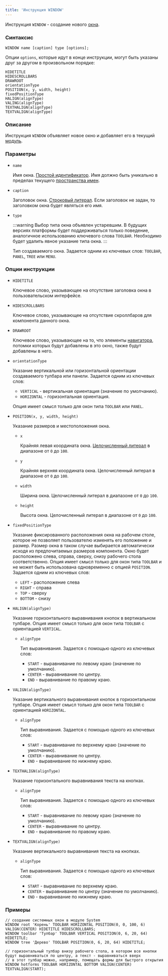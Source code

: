 ```yaml
---
title: 'Инструкция WINDOW'
---
```


Инструкция `WINDOW` - создание нового [окна](Navigator_design.md).

### Синтаксис

```
WINDOW name [caption] type [options];
```

Опции `options`, которые идут в конце инструкции, могут быть указаны друг за другом в произвольном порядке:

```
HIDETITLE 
HIDESCROLLBARS 
DRAWROOT 
orientationType
POSITION(x, y, width, height)
fixedPositionType
HALIGN(alignType)
VALING(alignType) 
TEXTHALIGN(alignType)
TEXTVALIGN(alignType)
```

### Описание

Инструкция `WINDOW` объявляет новое окно и добавляет его в текущий [модуль](Modules.md).

### Параметры

- `name`

    Имя окна. [Простой идентификатор](IDs.md#id). Имя должно быть уникально в пределах текущего [пространства имен](Naming.md#namespace).

- `caption`

    Заголовок окна. [Строковый литерал](Literals.md#strliteral). Если заголовок не задан, то заголовком окна будет являться его имя.  

- `type`

    :::warning
    Выбор типа окна объявлен устаревшим. В будущих версиях платформы будет поддерживаться только поведение, аналогичное использованию ключевого слова `TOOLBAR`. Необходимо будет удалить явное указание типа окна.
    :::
 
    Тип создаваемого окна. Задается одним из ключевых слов: `TOOLBAR`, `PANEL`, `TREE` или `MENU`.

### Опции инструкции

- `HIDETITLE`

    Ключевое слово, указывающее на отсутствие заголовка окна в пользовательском интерфейсе.

- `HIDESCROLLBARS`

    Ключевое слово, указывающее на отсутствие скроллбаров для компонента данного окна.

- `DRAWROOT`

    Ключевое слово, указывающее на то, что элементы [навигатора](Navigator.md), потомки которых будут добавлены в это окно, также будут добавлены в него.

- `orientationType`

    Указание вертикальной или горизонтальной ориентации создаваемого тулбара или панели. Задается одним из ключевых слов:
  
    - `VERTICAL` - вертикальная ориентация (значение по умолчанию).
    - `HORIZONTAL` - горизонтальная ориентация.
    
    Опция имеет смысл только для окон типа `TOOLBAR` или `PANEL`.

- `POSITION(x, y, width, height)`

    Указание размеров и местоположения окна. 

    - `x`

        Крайняя левая координата окна. [Целочисленный литерал](Literals.md#intliteral) в диапазоне от `0` до `100`.

    - `y`

        Крайняя верхняя координата окна. Целочисленный литерал в диапазоне от `0` до `100`.

    - `width`

        Ширина окна. Целочисленный литерал в диапазоне от `0` до `100`.

    - `height`

        Высота окна. Целочисленный литерал в диапазоне от `0` до `100`.

- `fixedPositionType`

    Указание фиксированного расположения окна на рабочем столе, которое не позволяет пользователю изменять его положение и размер. Размер окна в таком случае выбирается автоматически исходя из предпочитаемых размеров компонента. Окно будет расположено слева, справа, сверху, снизу рабочего стола соответственно. Опция имеет смысл только для окон типа `TOOLBAR` и не может быть использована одновременно с опцией `POSITION`. Задается одним из ключевых слов:
 
    - `LEFT` - расположение слева
    - `RIGHT` - справа
    - `TOP` - сверху
    - `BOTTOM` - снизу

- `HALIGN(alignType)`

    Указание горизонтального выравнивания кнопок в вертикальном тулбаре. Опция имеет смысл только для окон типа `TOOLBAR` с ориентацией `VERTICAL`.

    - `alignType`

        Тип выравнивания. Задается с помощью одного из ключевых слов:

        - `START` - выравнивание по левому краю (значение по умолчанию).
        - `CENTER` - выравнивание по центру.
        - `END` - выравнивание по правому краю.
      
- `VALIGN(alignType)`

    Указание вертикального выравнивания кнопок в горизонтальном тулбаре. Опция имеет смысл только для окон типа `TOOLBAR` с ориентацией `HORIZONTAL`.

    - `alignType`

        Тип выравнивания. Задается с помощью одного из ключевых слов:

        - `START` - выравнивание по верхнему краю (значение по умолчанию). 
        - `CENTER` - выравнивание по центру.
        - `END` - выравнивание по нижнему краю.

- `TEXTHALIGN(alignType)`

    Указание горизонтального выравнивания текста на кнопках.  

    - `alignType`

        Тип выравнивания. Задается с помощью одного из ключевых слов:

        - `START` - выравнивание по левому краю (значение по умолчанию).
        - `CENTER` - выравнивание по центру.
        - `END` - выравнивание по правому краю.

- `TEXTVALIGN(alignType)`

    Указание вертикального выравнивания текста на кнопках.  

    - `alignType`

        Тип выравнивания. Задается с помощью одного из ключевых слов:

        - `START` - выравнивание по верхнему краю.
        - `CENTER` - выравнивание по центру (значение по умолчанию).
        - `END` - выравнивание по нижнему краю.
      

### Примеры

```lsf
// cоздание системных окон в модуле System
WINDOW root 'Корень' TOOLBAR HORIZONTAL POSITION(0, 0, 100, 6) VALIGN(CENTER) HIDETITLE HIDESCROLLBARS;
WINDOW toolbar 'Тулбар' TOOLBAR VERTICAL POSITION(0, 6, 20, 64) HIDETITLE;
WINDOW tree 'Дерево' TOOLBAR POSITION(0, 6, 20, 64) HIDETITLE;

// горизонтальный тулбар внизу рабочего стола, в котором все кнопки будут выравниваться по центру, а текст - выравниваться вверх
// в этот тулбар можно, например, помещать формы для быстрого открытия
WINDOW hotforms TOOLBAR HORIZONTAL BOTTOM VALIGN(CENTER) TEXTVALIGN(START);
```
